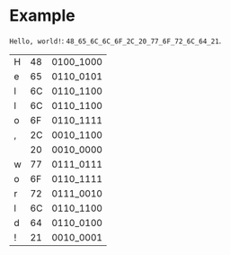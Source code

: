 # Example

`Hello, world!`: `48_65_6C_6C_6F_2C_20_77_6F_72_6C_64_21`.

| |  |         |
|-|--|---------|
|H|48|0100_1000|
|e|65|0110_0101|
|l|6C|0110_1100|
|l|6C|0110_1100|
|o|6F|0110_1111|
|,|2C|0010_1100|
| |20|0010_0000|
|w|77|0111_0111|
|o|6F|0110_1111|
|r|72|0111_0010|
|l|6C|0110_1100|
|d|64|0110_0100|
|!|21|0010_0001|
